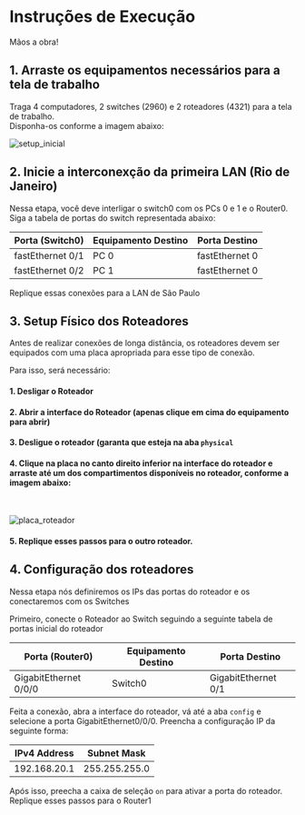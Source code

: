 # Instruções de Execução

Mãos a obra!

## 1. Arraste os equipamentos necessários para a tela de trabalho
Traga 4 computadores, 2 switches (2960) e 2 roteadores (4321) para a tela de trabalho. <br />
Disponha-os conforme a imagem abaixo:

![setup_inicial](https://user-images.githubusercontent.com/65050552/175167542-81be4b35-e9ab-4b98-8529-577e1f583a93.png)

## 2. Inicie a interconexção da primeira LAN (Rio de Janeiro)

Nessa etapa, você deve interligar o switch0 com os PCs 0 e 1 e o Router0.
Siga a tabela de portas do switch representada abaixo:

|Porta (Switch0)| Equipamento Destino | Porta Destino |
|---------------|---------------------|---------------|
|fastEthernet 0/1 | PC 0              | fastEthernet 0|
|fastEthernet 0/2 | PC 1              | fastEthernet 0|

Replique essas conexões para a LAN de São Paulo

## 3. Setup Físico dos Roteadores

Antes de realizar conexões de longa distância, os roteadores devem ser equipados com uma placa apropriada para esse tipo de conexão.

Para isso, será necessário:
#### 1. Desligar o Roteador
#### 2. Abrir a interface do Roteador (apenas clique em cima do equipamento para abrir)
#### 3. Desligue o roteador (garanta que esteja na aba `physical`
#### 4. Clique na placa no canto direito inferior na interface do roteador e arraste até um dos compartimentos disponíveis no roteador, conforme a imagem abaixo:
<br />

![placa_roteador](https://user-images.githubusercontent.com/65050552/175170281-98270db8-84f2-476c-804d-c21858e183e5.png)

#### 5. Replique esses passos para o outro roteador.


## 4. Configuração dos roteadores
Nessa etapa nós definiremos os IPs das portas do roteador e os conectaremos com os Switches

Primeiro, conecte o Roteador ao Switch seguindo a seguinte tabela de portas inicial do roteador

|Porta (Router0)| Equipamento Destino | Porta Destino |
|---------------|---------------------|---------------|
|GigabitEthernet 0/0/0 | Switch0              | GigabitEthernet 0/1|

Feita a conexão, abra a interface do roteador, vá até a aba `config` e selecione a porta GigabitEthernet0/0/0. Preencha a configuração IP da seguinte forma:

|IPv4 Address| Subnet Mask |
|------------|-------------|
|192.168.20.1| 255.255.255.0|

Após isso, preecha a caixa de seleção `on` para ativar a porta do roteador.
<br />
Replique esses passos para o Router1
